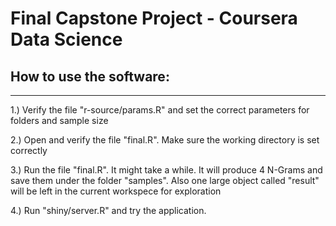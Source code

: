 # Final Capstone Project - Coursera Data Science

## How to use the software: 
---------------------------
1.) Verify the file "r-source/params.R" and set the correct parameters for folders and sample size

2.) Open and verify the file "final.R". Make sure the working directory is set correctly

3.) Run the file "final.R". It might take a while. It will produce 4 N-Grams and save them under the folder "samples". Also one large object called "result" will be left in the current workspece for exploration

4.) Run "shiny/server.R" and try the application.